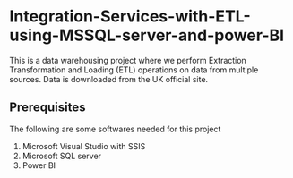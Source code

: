 # Integration-Services-with-ETL-using-MSSQL-server-and-power-BI
This is a data warehousing project where we perform Extraction Transformation and Loading (ETL) operations on data from multiple sources.
Data is downloaded from the UK official site.  

## Prerequisites
The following are some softwares needed for this project
<ol>
<li>Microsoft Visual Studio with SSIS</li>
<li>Microsoft SQL server</li>
<li>Power BI</li>
</ol>
